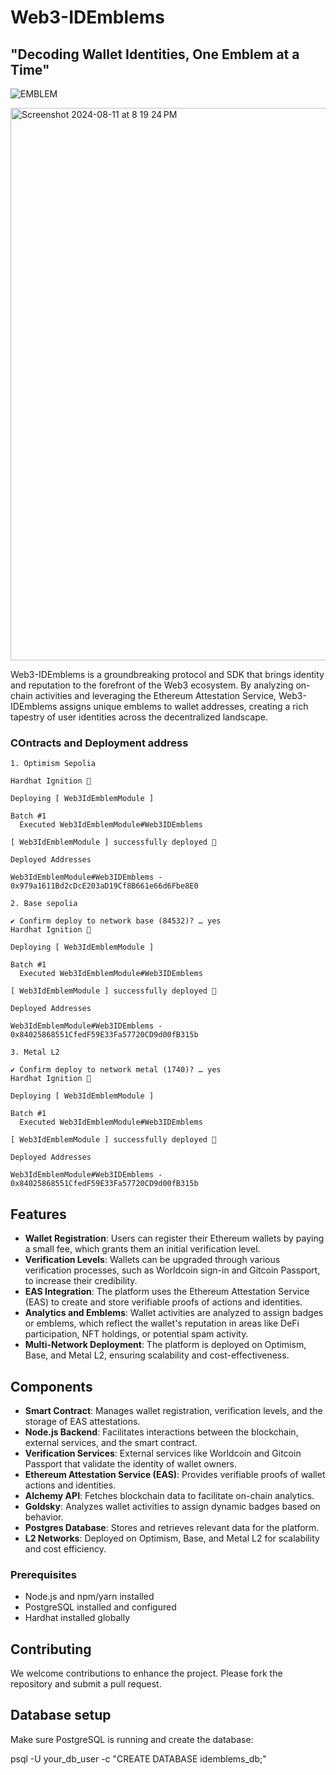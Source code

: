 # Web3-IDEmblems

## "Decoding Wallet Identities, One Emblem at a Time"
![EMBLEM](https://github.com/user-attachments/assets/915d2ec7-45a4-427b-b143-2637c52df099)

<img width="884" alt="Screenshot 2024-08-11 at 8 19 24 PM" src="https://github.com/user-attachments/assets/845e5154-16a6-45f7-bd4b-909d79443c3b">


Web3-IDEmblems is a groundbreaking protocol and SDK that brings identity and reputation to the forefront of the Web3 ecosystem. By analyzing on-chain activities and leveraging the Ethereum Attestation Service, Web3-IDEmblems assigns unique emblems to wallet addresses, creating a rich tapestry of user identities across the decentralized landscape.



### COntracts and Deployment address
```
1. Optimism Sepolia

Hardhat Ignition 🚀

Deploying [ Web3IdEmblemModule ]

Batch #1
  Executed Web3IdEmblemModule#Web3IDEmblems

[ Web3IdEmblemModule ] successfully deployed 🚀

Deployed Addresses

Web3IdEmblemModule#Web3IDEmblems - 0x979a1611Bd2cDcE203aD19Cf8B661e66d6Fbe8E0

2. Base sepolia

✔ Confirm deploy to network base (84532)? … yes
Hardhat Ignition 🚀

Deploying [ Web3IdEmblemModule ]

Batch #1
  Executed Web3IdEmblemModule#Web3IDEmblems

[ Web3IdEmblemModule ] successfully deployed 🚀

Deployed Addresses

Web3IdEmblemModule#Web3IDEmblems - 0x84025868551CfedF59E33Fa57720CD9d00fB315b

3. Metal L2

✔ Confirm deploy to network metal (1740)? … yes
Hardhat Ignition 🚀

Deploying [ Web3IdEmblemModule ]

Batch #1
  Executed Web3IdEmblemModule#Web3IDEmblems

[ Web3IdEmblemModule ] successfully deployed 🚀

Deployed Addresses

Web3IdEmblemModule#Web3IDEmblems - 0x84025868551CfedF59E33Fa57720CD9d00fB315b

```

## Features

- **Wallet Registration**: Users can register their Ethereum wallets by paying a small fee, which grants them an initial verification level.
- **Verification Levels**: Wallets can be upgraded through various verification processes, such as Worldcoin sign-in and Gitcoin Passport, to increase their credibility.
- **EAS Integration**: The platform uses the Ethereum Attestation Service (EAS) to create and store verifiable proofs of actions and identities.
- **Analytics and Emblems**: Wallet activities are analyzed to assign badges or emblems, which reflect the wallet's reputation in areas like DeFi participation, NFT holdings, or potential spam activity.
- **Multi-Network Deployment**: The platform is deployed on Optimism, Base, and Metal L2, ensuring scalability and cost-effectiveness.

## Components

- **Smart Contract**: Manages wallet registration, verification levels, and the storage of EAS attestations.
- **Node.js Backend**: Facilitates interactions between the blockchain, external services, and the smart contract.
- **Verification Services**: External services like Worldcoin and Gitcoin Passport that validate the identity of wallet owners.
- **Ethereum Attestation Service (EAS)**: Provides verifiable proofs of wallet actions and identities.
- **Alchemy API**: Fetches blockchain data to facilitate on-chain analytics.
- **Goldsky**: Analyzes wallet activities to assign dynamic badges based on behavior.
- **Postgres Database**: Stores and retrieves relevant data for the platform.
- **L2 Networks**: Deployed on Optimism, Base, and Metal L2 for scalability and cost efficiency.

### Prerequisites

- Node.js and npm/yarn installed
- PostgreSQL installed and configured
- Hardhat installed globally

## Contributing
We welcome contributions to enhance the project. Please fork the repository and submit a pull request.


## Database setup
Make sure PostgreSQL is running and create the database:

psql -U your_db_user -c "CREATE DATABASE idemblems_db;"

